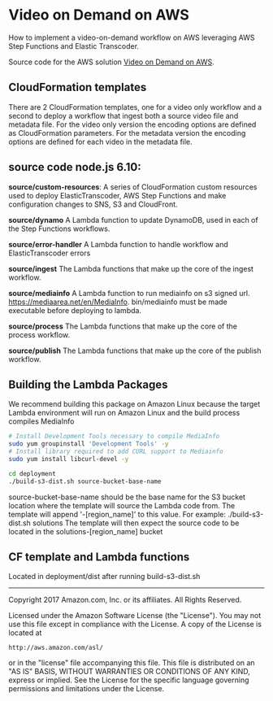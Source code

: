 
# Video on Demand on AWS

How to implement a video-on-demand workflow on AWS leveraging AWS Step Functions and Elastic Transcoder.

Source code for the AWS solution [Video on Demand on AWS](https://aws.amazon.com/answers/media-entertainment/video-on-demand-on-aws/).


## CloudFormation templates
There are 2 CloudFormation templates, one for a video only workflow and a second to deploy a workflow that ingest both a source video file and metadata file. For the video only version the encoding options are defined as CloudFormation parameters. For the metadata version the encoding options are defined for each video in the metadata file.


## source code node.js 6.10:

**source/custom-resources**:
A series of CloudFormation custom resources used to deploy ElasticTranscoder, AWS Step Functions and make configuration changes to SNS, S3 and CloudFront.

**source/dynamo**
A Lambda function to update DynamoDB, used in each of the Step Functions workflows.

**source/error-handler**
A Lambda function to handle workflow and ElasticTranscoder errors

**source/ingest**
The Lambda functions that make up the core of the ingest workflow.

**source/mediainfo**
A Lambda function to run mediainfo on s3 signed url. https://mediaarea.net/en/MediaInfo. bin/mediainfo must be made executable before deploying to lambda.

**source/process**
The Lambda functions that make up the core of the process workflow.

**source/publish**
The Lambda functions that make up the core of the publish workflow.


## Building the Lambda Packages
We recommend building this package on Amazon Linux because the target Lambda environment will run on Amazon Linux and the build process compiles MediaInfo

```bash
# Install Development Tools necessary to compile MediaInfo
sudo yum groupinstall 'Development Tools' -y
# Install library required to add CURL support to Mediainfo
sudo yum install libcurl-devel -y

cd deployment
./build-s3-dist.sh source-bucket-base-name
```
source-bucket-base-name should be the base name for the S3 bucket location where the template will source the Lambda code from.
The template will append '-[region_name]' to this value.
For example: ./build-s3-dist.sh solutions
The template will then expect the source code to be located in the solutions-[region_name] bucket

## CF template and Lambda functions
Located in deployment/dist after running build-s3-dist.sh


***

Copyright 2017 Amazon.com, Inc. or its affiliates. All Rights Reserved.

Licensed under the Amazon Software License (the "License"). You may not use this file except in compliance with the License. A copy of the License is located at

    http://aws.amazon.com/asl/

or in the "license" file accompanying this file. This file is distributed on an "AS IS" BASIS, WITHOUT WARRANTIES OR CONDITIONS OF ANY KIND, express or implied. See the License for the specific language governing permissions and limitations under the License.
